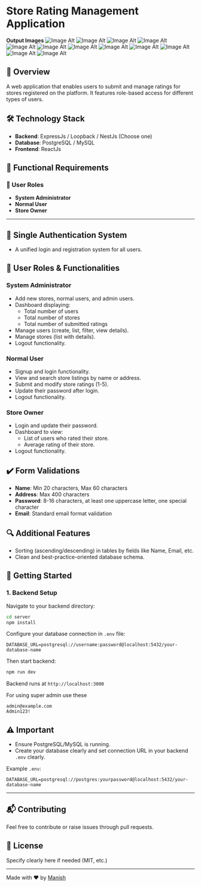 # Store Rating Management Application



**Output Images**
![Image Alt](https://github.com/manish-87/Store-Rating-Management/blob/main/Screenshot%202025-03-15%20073307.png)
![Image Alt](https://github.com/manish-87/Store-Rating-Management/blob/main/Screenshot%202025-03-15%20073332.png)
![Image Alt](https://github.com/manish-87/Store-Rating-Management/blob/main/Screenshot%202025-03-15%20073346.png)
![Image Alt](https://github.com/manish-87/Store-Rating-Management/blob/main/Screenshot%202025-03-15%20073355.png)
![Image Alt](https://github.com/manish-87/Store-Rating-Management/blob/main/Screenshot%202025-03-15%20073407.png)
![Image Alt](https://github.com/manish-87/Store-Rating-Management/blob/main/Screenshot%202025-03-15%20073416.png)
![Image Alt](https://github.com/manish-87/Store-Rating-Management/blob/main/Screenshot%202025-03-15%20073446.png)
![Image Alt](https://github.com/manish-87/Store-Rating-Management/blob/main/Screenshot%202025-03-15%20073630.png)
![Image Alt](https://github.com/manish-87/Store-Rating-Management/blob/main/Screenshot%202025-03-15%20073644.png)
![Image Alt](https://github.com/manish-87/Store-Rating-Management/blob/main/Screenshot%202025-03-15%20073654.png)
![Image Alt](https://github.com/manish-87/Store-Rating-Management/blob/main/Screenshot%202025-03-15%20073704.png)
![Image Alt](https://github.com/manish-87/Store-Rating-Management/blob/main/Screenshot%202025-03-15%20073711.png)

## 🚀 Overview
A web application that enables users to submit and manage ratings for stores registered on the platform. It features role-based access for different types of users.

## 🛠️ Technology Stack

- **Backend**: ExpressJs / Loopback / NestJs (Choose one)
- **Database**: PostgreSQL / MySQL
- **Frontend**: ReactJs

## 🎯 Functional Requirements

### 🌟 User Roles

- **System Administrator**
- **Normal User**
- **Store Owner**

---

## 🔐 Single Authentication System
- A unified login and registration system for all users.

## 🔑 User Roles & Functionalities

### **System Administrator**
- Add new stores, normal users, and admin users.
- Dashboard displaying:
  - Total number of users
  - Total number of stores
  - Total number of submitted ratings
- Manage users (create, list, filter, view details).
- Manage stores (list with details).
- Logout functionality.

### **Normal User**
- Signup and login functionality.
- View and search store listings by name or address.
- Submit and modify store ratings (1-5).
- Update their password after login.
- Logout functionality.

### **Store Owner**
- Login and update their password.
- Dashboard to view:
  - List of users who rated their store.
  - Average rating of their store.
- Logout functionality.

## ✔️ Form Validations
- **Name**: Min 20 characters, Max 60 characters
- **Address**: Max 400 characters
- **Password**: 8-16 characters, at least one uppercase letter, one special character
- **Email**: Standard email format validation

## 🔍 Additional Features
- Sorting (ascending/descending) in tables by fields like Name, Email, etc.
- Clean and best-practice-oriented database schema.

## 🚀 Getting Started

### **1. Backend Setup**

Navigate to your backend directory:

```sh
cd server
npm install
```

Configure your database connection in `.env` file:

```env
DATABASE_URL=postgresql://username:password@localhost:5432/your-database-name
```

Then start backend:

```sh
npm run dev
```

Backend runs at `http://localhost:3000`

For using super admin use these 

```
admin@example.com
Admin123!
```

## ⚠️ **Important**
- Ensure PostgreSQL/MySQL is running.
- Create your database clearly and set connection URL in your backend `.env` clearly.

Example `.env`:
```env
DATABASE_URL=postgresql://postgres:yourpassword@localhost:5432/your-database-name
```

---




## 📬 Contributing

Feel free to contribute or raise issues through pull requests.

## 📝 License

Specify clearly here if needed (MIT, etc.)

---

Made with ❤️ by [Manish](https://github.com/manish-87)
```

